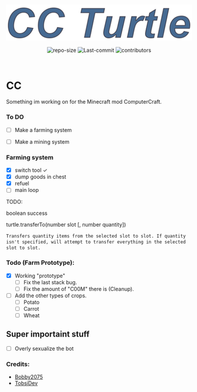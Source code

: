 <center>

![CC Banner](./assets/pic/Banner.png)

![repo-size](https://img.shields.io/github/repo-size/Bobby2075/CC?style=for-the-badge) 
![Last-commit](https://img.shields.io/github/last-commit/Bobby2075/CC?style=for-the-badge)
![contributors](https://img.shields.io/github/contributors/Bobby2075/CC?style=for-the-badge)

</center>
<br>

# CC
Something im working on for the Minecraft mod ComputerCraft.


### To DO

 - [ ] Make a farming system
 - [ ] Make a mining system


 ### Farming system
- [x] switch tool ✓
- [x] dump goods in chest
- [x] refuel
- [ ] main loop 

TODO:

boolean success 	

turtle.transferTo(number slot [, number quantity])

 	Transfers quantity items from the selected slot to slot. If quantity isn't specified, will attempt to transfer everything in the selected slot to slot. 

### Todo (Farm Prototype):
- [X] Working "prototype"
  - [ ] Fix the last stack bug.
  - [ ] Fix the amount of "C00M" there is (Cleanup).

- [ ] Add the other types of crops.
  - [ ] Potato
  - [ ] Carrot
  - [ ] Wheat

## Super importaint stuff
- [ ] Overly sexualize the bot


### Credits:
- [Bobby2075](https://github.com/Bobby2075)
- [TobsiDev](https://github.com/TobsiDev)
